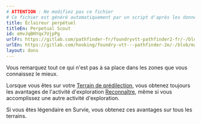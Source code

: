 ```yaml
---
# ATTENTION : Ne modifiez pas ce fichier
# Ce fichier est généré automatiquement par un script d'après les données du module Foundry VTT officiel et de sa traduction
title: Éclaireur perpétuel
titleEn: Perpetual Scout
id: eHvJqBHYqx7UjpPg
urlFr: https://gitlab.com/pathfinder-fr/foundryvtt-pathfinder2-fr/-/blob/master/data/feats/eHvJqBHYqx7UjpPg.htm
urlEn: https://gitlab.com/hooking/foundry-vtt---pathfinder-2e/-/blob/master/packs/data/feats.db/perpetual-scout.json
layout: dons
---
```

Vous remarquez tout ce qui n'est pas à sa place dans les zones que vous connaissez le mieux.

Lorsque vous êtes sur votre [Terrain de prédilection](environnement-de-prédilection.md), vous obtenez toujours les avantages de l'activité d'exploration [Reconnaître](../actions/reconnaître.md), même si vous accomplissez une autre activité d'exploration.

Si vous êtes légendaire en Survie, vous obtenez ces avantages sur tous les terrains.
